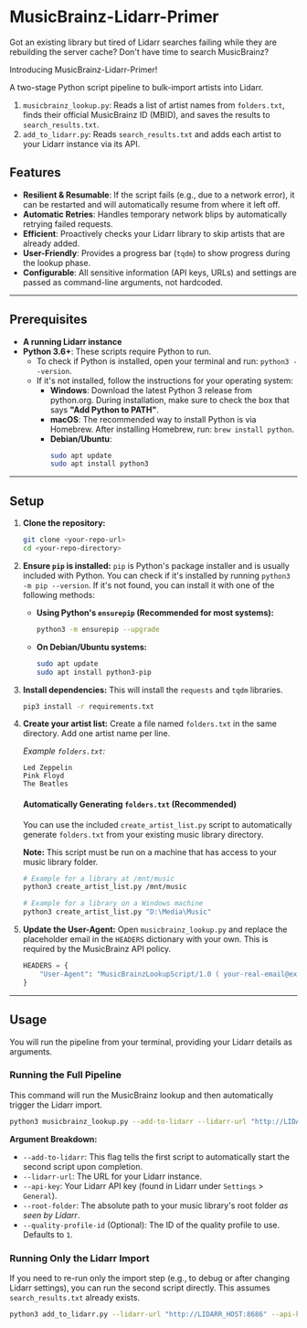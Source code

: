 # MusicBrainz-Lidarr-Primer

Got an existing library but tired of Lidarr searches failing while they are rebuilding the server cache? Don't have time to search MusicBrainz?

Introducing MusicBrainz-Lidarr-Primer!

A two-stage Python script pipeline to bulk-import artists into Lidarr.

1.  `musicbrainz_lookup.py`: Reads a list of artist names from `folders.txt`, finds their official MusicBrainz ID (MBID), and saves the results to `search_results.txt`.
2.  `add_to_lidarr.py`: Reads `search_results.txt` and adds each artist to your Lidarr instance via its API.

## Features

- **Resilient & Resumable**: If the script fails (e.g., due to a network error), it can be restarted and will automatically resume from where it left off.
- **Automatic Retries**: Handles temporary network blips by automatically retrying failed requests.
- **Efficient**: Proactively checks your Lidarr library to skip artists that are already added.
- **User-Friendly**: Provides a progress bar (`tqdm`) to show progress during the lookup phase.
- **Configurable**: All sensitive information (API keys, URLs) and settings are passed as command-line arguments, not hardcoded.

---

## Prerequisites

- **A running Lidarr instance**
- **Python 3.6+**: These scripts require Python to run.
  - To check if Python is installed, open your terminal and run: `python3 --version`.
  - If it's not installed, follow the instructions for your operating system:
    - **Windows**: Download the latest Python 3 release from python.org. During installation, make sure to check the box that says **"Add Python to PATH"**.
    - **macOS**: The recommended way to install Python is via Homebrew. After installing Homebrew, run: `brew install python`.
    - **Debian/Ubuntu**:
      ```bash
      sudo apt update
      sudo apt install python3
      ```

---

## Setup

1.  **Clone the repository:**
    ```bash
    git clone <your-repo-url>
    cd <your-repo-directory>
    ```

2.  **Ensure `pip` is installed:**
    `pip` is Python's package installer and is usually included with Python. You can check if it's installed by running `python3 -m pip --version`. If it's not found, you can install it with one of the following methods:

    *   **Using Python's `ensurepip` (Recommended for most systems):**
        ```bash
        python3 -m ensurepip --upgrade
        ```
    *   **On Debian/Ubuntu systems:**
        ```bash
        sudo apt update
        sudo apt install python3-pip
        ```

3.  **Install dependencies:**
    This will install the `requests` and `tqdm` libraries.
    ```bash
    pip3 install -r requirements.txt
    ```

4.  **Create your artist list:**
    Create a file named `folders.txt` in the same directory. Add one artist name per line.

    *Example `folders.txt`:*
    ```
    Led Zeppelin
    Pink Floyd
    The Beatles
    ```

    #### Automatically Generating `folders.txt` (Recommended)

    You can use the included `create_artist_list.py` script to automatically generate `folders.txt` from your existing music library directory.

    **Note:** This script must be run on a machine that has access to your music library folder.

    ```bash
    # Example for a library at /mnt/music
    python3 create_artist_list.py /mnt/music

    # Example for a library on a Windows machine
    python3 create_artist_list.py "D:\Media\Music"
    ```

5.  **Update the User-Agent:**
    Open `musicbrainz_lookup.py` and replace the placeholder email in the `HEADERS` dictionary with your own. This is required by the MusicBrainz API policy.
    ```python
    HEADERS = {
        "User-Agent": "MusicBrainzLookupScript/1.0 ( your-real-email@example.com )"
    }
    ```

---

## Usage

You will run the pipeline from your terminal, providing your Lidarr details as arguments.

### Running the Full Pipeline

This command will run the MusicBrainz lookup and then automatically trigger the Lidarr import.

```bash
python3 musicbrainz_lookup.py --add-to-lidarr --lidarr-url "http://LIDARR_HOST:8686" --api-key "YOUR_LIDARR_API_KEY" --root-folder "/path/to/your/music"
```

**Argument Breakdown:**

- `--add-to-lidarr`: This flag tells the first script to automatically start the second script upon completion.
- `--lidarr-url`: The URL for your Lidarr instance.
- `--api-key`: Your Lidarr API key (found in Lidarr under `Settings` > `General`).
- `--root-folder`: The absolute path to your music library's root folder *as seen by Lidarr*.
- `--quality-profile-id` (Optional): The ID of the quality profile to use. Defaults to `1`.

### Running Only the Lidarr Import

If you need to re-run only the import step (e.g., to debug or after changing Lidarr settings), you can run the second script directly. This assumes `search_results.txt` already exists.

```bash
python3 add_to_lidarr.py --lidarr-url "http://LIDARR_HOST:8686" --api-key "YOUR_LIDARR_API_KEY" --root-folder "/path/to/your/music"
```
